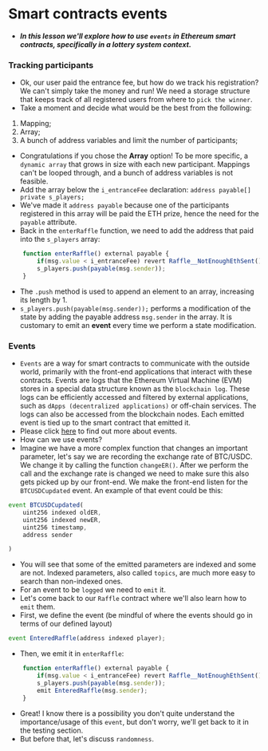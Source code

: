 # Smart contracts events
- ***In this lesson we'll explore how to use `events` in Ethereum smart contracts, specifically in a lottery system context.***

### Tracking participants
- Ok, our user paid the entrance fee, but how do we track his registration? We can't simply take the money and run! We need a storage structure that keeps track of all registered users from where to `pick the winner`.
- Take a moment and decide what would be the best from the following:
1. Mapping;
2. Array;
3. A bunch of address variables and limit the number of participants;

- Congratulations if you chose the **Array** option! To be more specific, a `dynamic array` that grows in size with each new participant. Mappings can't be looped through, and a bunch of address variables is not feasible.
- Add the array below the `i_entranceFee` declaration: `address payable[] private s_players;`
- We've made it `address payable` because one of the participants registered in this array will be paid the ETH prize, hence the need for the `payable` attribute.
- Back in the `enterRaffle` function, we need to add the address that paid into the `s_players` array:
```javascript
    function enterRaffle() external payable {
        if(msg.value < i_entranceFee) revert Raffle__NotEnoughEthSent();
        s_players.push(payable(msg.sender));
    }
```

- The `.push` method is used to append an element to an array, increasing its length by 1.
- `s_players.push(payable(msg.sender));` performs a modification of the state by adding the payable address `msg.sender` in the array. It is customary to emit an **event** every time we perform a state modification.

### Events
- `Events` are a way for smart contracts to communicate with the outside world, primarily with the front-end applications that interact with these contracts. Events are logs that the Ethereum Virtual Machine (EVM) stores in a special data structure known as the `blockchain log`. These logs can be efficiently accessed and filtered by external applications, such as `dApps (decentralized applications)` or off-chain services. The logs can also be accessed from the blockchain nodes. Each emitted event is tied up to the smart contract that emitted it.
- Please click [here](https://docs.soliditylang.org/en/v0.8.25/contracts.html#events) to find out more about events.
- How can we use events?
- Imagine we have a more complex function that changes an important parameter, let's say we are recording the exchange rate of BTC/USDC. We change it by calling the function `changeER()`. After we perform the call and the exchange rate is changed we need to make sure this also gets picked up by our front-end. We make the front-end listen for the `BTCUSDCupdated` event. An example of that event could be this:

```javascript
event BTCUSDCupdated(
    uint256 indexed oldER,
    uint256 indexed newER,
    uint256 timestamp,
    address sender

)
```

- You will see that some of the emitted parameters are indexed and some are not. Indexed parameters, also called `topics`, are much more easy to search than non-indexed ones.
- For an event to be `logged` we need to `emit` it.
- Let's come back to our `Raffle` contract where we'll also learn how to `emit` them.
- First, we define the event (be mindful of where the events should go in terms of our defined layout)
```javascript
event EnteredRaffle(address indexed player);
```

- Then, we emit it in `enterRaffle`:
```javascript
    function enterRaffle() external payable {
        if(msg.value < i_entranceFee) revert Raffle__NotEnoughEthSent();
        s_players.push(payable(msg.sender));
        emit EnteredRaffle(msg.sender);
    }
```

- Great! I know there is a possibility you don't quite understand the importance/usage of this `event`, but don't worry, we'll get back to it in the testing section.
- But before that, let's discuss `randomness`.

